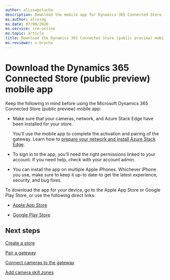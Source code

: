 ```yaml
---
author: alissapolucha
description: Download the mobile app for Dynamics 365 Connected Store (public preview)
ms.author: alissag
ms.date: 07/08/2020
ms.service: crm-online
ms.topic: article
title: Download the Dynamics 365 Connected Store (public preview) mobile app
ms.reviewer: v-brycho
---
```


# Download the Dynamics 365 Connected Store (public preview) mobile app

Keep the following in mind before using the Microsoft Dynamics 365 Connected Store (public preview) mobile app:

- Make sure that your cameras, network, and Azure Stack Edge have been installed for your store. 

   You’ll use the mobile app to complete the activation and pairing of the gateway. Learn how to [prepare your network and install 
   Azure Stack Edge](ase-install.md).
   
- To sign in to the app, you’ll need the right permissions linked to your account. If you need help, check with your account admin.

- You can install the app on multiple Apple iPhones. Whichever iPhone you use, make sure to keep it up-to date-to get the 
latest experience, security, and bug fixes.

To download the app for your device, go to the Apple App Store or Google Play Store, or use the following direct links: 

- [Apple App Store](https://aka.ms/ConnectedStoreAppleApp)  

- [Google Play Store](https://aka.ms/ConnectedStoreGoogleApp)

## Next steps

[Create a store](mobile-app-create-store.md)

[Pair a gateway](mobile-app-pair-gateway.md)

[Connect cameras to the gateway](mobile-app-add-cameras.md)

[Add camera skill zones](mobile-app-add-camera-skill-zones.md)

